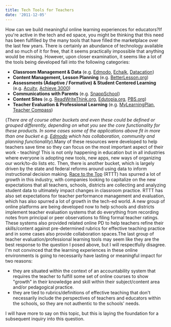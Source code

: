 ```yaml
---
title: Tech Tools for Teachers
date: '2011-12-05'
---
```


How can we build meaningful online learning experiences for educators?If you're active in the tech and ed space, you might be thinking that this need has been fulfilled by the many tools that have filled the marketplace over the last few years. There is certainly an abundance of technology available and so much of it for free, that it seems practically impossible that anything would be missing. However, upon closer examination, it seems like a lot of the tools being developed fall into the following categories:

*   **Classroom Management & Data** (e.g. [Edmodo](http://www.edmodo.com/), [Echalk](http://echalk.com), [Datacation](http://www.datacation.com/))
*   **Content Management, Lesson Planning** (e.g. [BetterLesson.org](http://betterlesson.org))
*   **Assessments (Adaptive / Formative) & Student Centered Learning** (e.g. [Acuity](http://www.acuityforschool.com/), [Achieve 3000](http://www.achieve3000.com/))
*   **Communications with Parents** (e.g. [SnappSchool](http://www.SnappSchool.com/))
*   **Content Sites** (e.g. [ReadWriteThink.org](http://readwritethink.org), [Edutopia.org](http://www.edutopia.org/), [PBS.org](http://www.pbs.org/teachers))
*   **Teacher Evaluation & Professional Learning** (e.g. [MyLearningPlan](http://www.mylearningplan.com/), [Teacher Compass](http://programs.pearsonpd.com/teachercompass/))

(_There are of course other buckets and even these could be defined or grouped differently, depending on what you see the core functionality for these products. In some cases some of the applications above fit in more than one bucket e.g._ [_Edmodo_](http://www.edmodo.com/) _which has collaboration, community and planning functionality_).Many of these resources were developed to help teachers save time so they can focus on the most important aspect of their work - teaching! This is not only happening in education but in all industries where everyone is adopting new tools, new apps, new ways of organizing our work/to-do lists etc. Then, there is another bucket, which is largely driven by the state and federal reforms around using data to inform instructional decision making. [Race to the Top](http://www2.ed.gov/programs/racetothetop/index.html) (RTTT) has spurred a lot of growth in this industry, with companies looking to capitalize on the new expectations that all teachers, schools, districts are collecting and analyzing student data to ultimately impact changes in classroom practice. RTTT has also set expectations for teacher performance management and evaluation, which has also spurred a lot of growth in the tech-ed world. A new group of online platforms are being developed now to help schools and districts implement teacher evaluation systems that do everything from recording notes from principal or peer observations to filing formal teacher ratings. These systems also provided related online PD to help teachers refine their skills/content against pre-determined rubrics for effective teaching practice and in some cases also provide collaboration spaces.The last group of teacher evaluation/professional learning tools may seem like they are the best response to the question I posed above, but I will respectfully disagree. I'm not convinced that the learning experiences in these online environments is going to necessarily have lasting or meaningful impact for two reasons:

*   they are situated within the context of an accountability system that requires the teacher to fulfill some set of online courses to show "growth" in their knowledge and skill within their subject/content area and/or pedagogical practice.
*   they are tied to rubrics/definitions of effective teaching that don't necessarily include the perspectives of teachers and educators within the schools, so they are not authentic to the schools' needs.

I will have more to say on this topic, but this is laying the foundation for a subsequent inquiry into this question.
